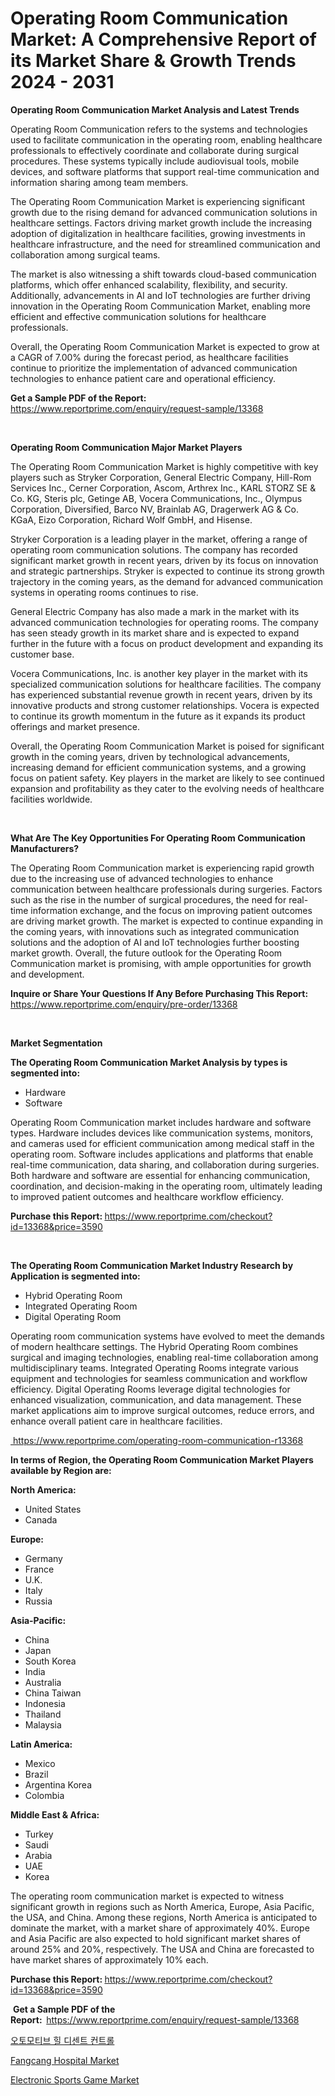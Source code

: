 <p><h1>Operating Room Communication Market: A Comprehensive Report of its Market Share & Growth Trends 2024 - 2031</h1></p><p><strong>Operating Room Communication Market Analysis and Latest Trends</strong></p>
<p><p>Operating Room Communication refers to the systems and technologies used to facilitate communication in the operating room, enabling healthcare professionals to effectively coordinate and collaborate during surgical procedures. These systems typically include audiovisual tools, mobile devices, and software platforms that support real-time communication and information sharing among team members.</p><p>The Operating Room Communication Market is experiencing significant growth due to the rising demand for advanced communication solutions in healthcare settings. Factors driving market growth include the increasing adoption of digitalization in healthcare facilities, growing investments in healthcare infrastructure, and the need for streamlined communication and collaboration among surgical teams.</p><p>The market is also witnessing a shift towards cloud-based communication platforms, which offer enhanced scalability, flexibility, and security. Additionally, advancements in AI and IoT technologies are further driving innovation in the Operating Room Communication Market, enabling more efficient and effective communication solutions for healthcare professionals.</p><p>Overall, the Operating Room Communication Market is expected to grow at a CAGR of 7.00% during the forecast period, as healthcare facilities continue to prioritize the implementation of advanced communication technologies to enhance patient care and operational efficiency.</p></p>
<p><strong>Get a Sample PDF of the Report:&nbsp;</strong> <a href="https://www.reportprime.com/enquiry/request-sample/13368">https://www.reportprime.com/enquiry/request-sample/13368</a></p>
<p>&nbsp;</p>
<p><strong>Operating Room Communication Major Market Players</strong></p>
<p><p>The Operating Room Communication Market is highly competitive with key players such as Stryker Corporation, General Electric Company, Hill-Rom Services Inc., Cerner Corporation, Ascom, Arthrex Inc., KARL STORZ SE & Co. KG, Steris plc, Getinge AB, Vocera Communications, Inc., Olympus Corporation, Diversified, Barco NV, Brainlab AG, Dragerwerk AG & Co. KGaA, Eizo Corporation, Richard Wolf GmbH, and Hisense.</p><p>Stryker Corporation is a leading player in the market, offering a range of operating room communication solutions. The company has recorded significant market growth in recent years, driven by its focus on innovation and strategic partnerships. Stryker is expected to continue its strong growth trajectory in the coming years, as the demand for advanced communication systems in operating rooms continues to rise.</p><p>General Electric Company has also made a mark in the market with its advanced communication technologies for operating rooms. The company has seen steady growth in its market share and is expected to expand further in the future with a focus on product development and expanding its customer base.</p><p>Vocera Communications, Inc. is another key player in the market with its specialized communication solutions for healthcare facilities. The company has experienced substantial revenue growth in recent years, driven by its innovative products and strong customer relationships. Vocera is expected to continue its growth momentum in the future as it expands its product offerings and market presence.</p><p>Overall, the Operating Room Communication Market is poised for significant growth in the coming years, driven by technological advancements, increasing demand for efficient communication systems, and a growing focus on patient safety. Key players in the market are likely to see continued expansion and profitability as they cater to the evolving needs of healthcare facilities worldwide.</p></p>
<p>&nbsp;</p>
<p><strong>What Are The Key Opportunities For Operating Room Communication Manufacturers?</strong></p>
<p><p>The Operating Room Communication market is experiencing rapid growth due to the increasing use of advanced technologies to enhance communication between healthcare professionals during surgeries. Factors such as the rise in the number of surgical procedures, the need for real-time information exchange, and the focus on improving patient outcomes are driving market growth. The market is expected to continue expanding in the coming years, with innovations such as integrated communication solutions and the adoption of AI and IoT technologies further boosting market growth. Overall, the future outlook for the Operating Room Communication market is promising, with ample opportunities for growth and development.</p></p>
<p><strong>Inquire or Share Your Questions If Any Before Purchasing This Report:</strong> <a href="https://www.reportprime.com/enquiry/pre-order/13368">https://www.reportprime.com/enquiry/pre-order/13368</a></p>
<p>&nbsp;</p>
<p><strong>Market Segmentation</strong></p>
<p><strong>The Operating Room Communication Market Analysis by types is segmented into:</strong></p>
<p><ul><li>Hardware</li><li>Software</li></ul></p>
<p><p>Operating Room Communication market includes hardware and software types. Hardware includes devices like communication systems, monitors, and cameras used for efficient communication among medical staff in the operating room. Software includes applications and platforms that enable real-time communication, data sharing, and collaboration during surgeries. Both hardware and software are essential for enhancing communication, coordination, and decision-making in the operating room, ultimately leading to improved patient outcomes and healthcare workflow efficiency.</p></p>
<p><strong>Purchase this Report:&nbsp;</strong><a href="https://www.reportprime.com/checkout?id=13368&price=3590">https://www.reportprime.com/checkout?id=13368&price=3590</a></p>
<p>&nbsp;</p>
<p><strong>The Operating Room Communication Market Industry Research by Application is segmented into:</strong></p>
<p><ul><li>Hybrid Operating Room</li><li>Integrated Operating Room</li><li>Digital Operating Room</li></ul></p>
<p><p>Operating room communication systems have evolved to meet the demands of modern healthcare settings. The Hybrid Operating Room combines surgical and imaging technologies, enabling real-time collaboration among multidisciplinary teams. Integrated Operating Rooms integrate various equipment and technologies for seamless communication and workflow efficiency. Digital Operating Rooms leverage digital technologies for enhanced visualization, communication, and data management. These market applications aim to improve surgical outcomes, reduce errors, and enhance overall patient care in healthcare facilities.</p></p>
<p><a href="https://www.reportprime.com/operating-room-communication-r13368">&nbsp;https://www.reportprime.com/operating-room-communication-r13368</a></p>
<p><strong>In terms of Region, the Operating Room Communication Market Players available by Region are:</strong></p>
<p>
    <p> <strong> North America: </strong>
        <ul>
            <li>United States</li>
            <li>Canada</li>
        </ul>
        </p> 
    <p> <strong> Europe: </strong>
        <ul>
            <li>Germany</li>
            <li>France</li>
            <li>U.K.</li>
            <li>Italy</li>
            <li>Russia</li>
        </ul>
        </p> 
    <p> <strong> Asia-Pacific: </strong>
        <ul>
            <li>China</li>
            <li>Japan</li>
            <li>South Korea</li>
            <li>India</li>
            <li>Australia</li>
            <li>China Taiwan</li>
            <li>Indonesia</li>
            <li>Thailand</li>
            <li>Malaysia</li>
        </ul>
        </p> 
    <p> <strong> Latin America: </strong>
        <ul>
            <li>Mexico</li>
            <li>Brazil</li>
            <li>Argentina Korea</li>
            <li>Colombia</li>
        </ul>
        </p> 
    <p> <strong> Middle East & Africa: </strong>
        <ul>
            <li>Turkey</li>
            <li>Saudi</li>
            <li>Arabia</li>
            <li>UAE</li>
            <li>Korea</li>
        </ul>
    </p>
    </p>
<p><p>The operating room communication market is expected to witness significant growth in regions such as North America, Europe, Asia Pacific, the USA, and China. Among these regions, North America is anticipated to dominate the market, with a market share of approximately 40%. Europe and Asia Pacific are also expected to hold significant market shares of around 25% and 20%, respectively. The USA and China are forecasted to have market shares of approximately 10% each.</p></p>
<p><strong>Purchase this Report: </strong><a href="https://www.reportprime.com/checkout?id=13368&price=3590">https://www.reportprime.com/checkout?id=13368&price=3590</a></p>
<p>&nbsp;<strong>Get a Sample PDF of the Report:&nbsp;&nbsp;</strong><a href="https://www.reportprime.com/enquiry/request-sample/13368">https://www.reportprime.com/enquiry/request-sample/13368</a></p>
<p><strong></strong></p>
<p><p><a href="https://github.com/wallacBahrtyinger567686/Market-Research-Report-List-1/blob/main/315285822445.md">오토모티브 힐 디센트 컨트롤</a></p><p><a href="https://github.com/jodemen/Market-Research-Report-List-2/blob/main/fangcang-hospital-market.md">Fangcang Hospital Market</a></p><p><a href="https://github.com/Sarissaschmalingtr6fz2739/Market-Research-Report-List-2/blob/main/electronic-sports-game-market.md">Electronic Sports Game Market</a></p></p>